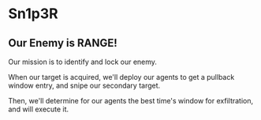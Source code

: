 # Sn1p3R

## Our Enemy is RANGE!

Our mission is to identify and lock our enemy. 

When our target is acquired, we'll deploy our agents to get a pullback window entry, and snipe our secondary target.

Then, we'll determine for our agents the best time's window for exfiltration, and will execute it.
